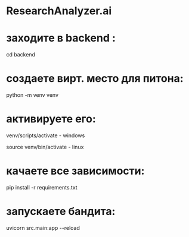 ﻿# ResearchAnalyzer.ai

# заходите в backend :
cd backend

# создаете вирт. место для питона:
python -m venv venv

# активируете его:
venv/scripts/activate - windows

source venv/bin/activate - linux

# качаете все зависимости:
pip install -r requirements.txt

# запускаете бандита:
uvicorn src.main:app --reload

